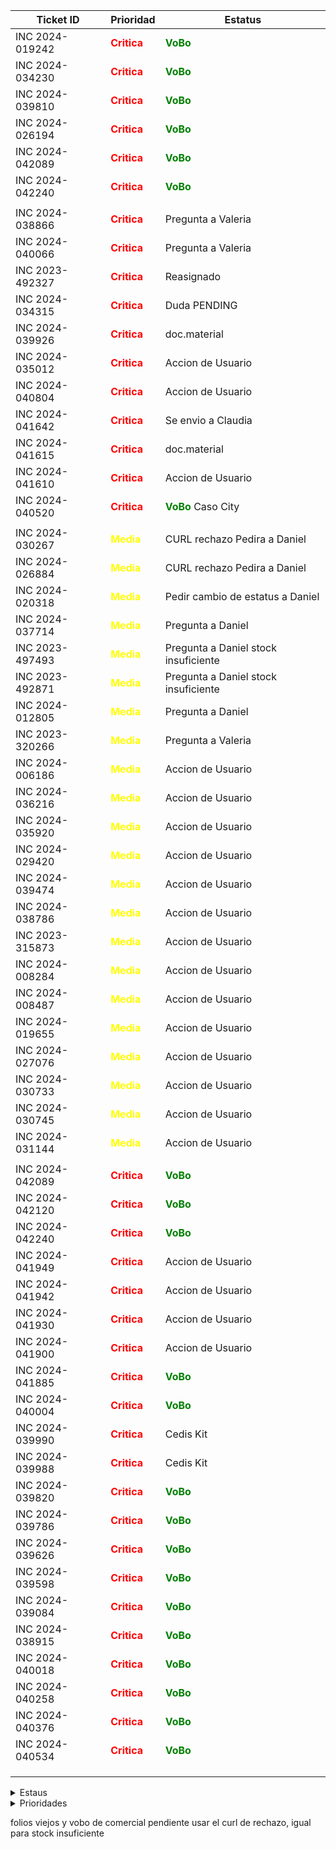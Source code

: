 | Ticket ID | Prioridad | Estatus     |
|-----------|------------------|------------|
| INC 2024-019242 | <span style="color:red">**Critica**</span> | <span style="color:green">**VoBo**</span> |
| INC 2024-034230 | <span style="color:red">**Critica**</span> | <span style="color:green">**VoBo**</span> |
| INC 2024-039810 | <span style="color:red">**Critica**</span> | <span style="color:green">**VoBo**</span> |
| INC 2024-026194 | <span style="color:red">**Critica**</span> | <span style="color:green">**VoBo**</span> |
| INC 2024-042089 | <span style="color:red">**Critica**</span> | <span style="color:green">**VoBo**</span> |
| INC 2024-042240 | <span style="color:red">**Critica**</span> | <span style="color:green">**VoBo**</span> |
|  |  |  |
| INC 2024-038866 | <span style="color:red">**Critica**</span> | Pregunta a Valeria |
| INC 2024-040066 | <span style="color:red">**Critica**</span> | Pregunta a Valeria |
| INC 2023-492327 | <span style="color:red">**Critica**</span> | Reasignado |
| INC 2024-034315 | <span style="color:red">**Critica**</span> | Duda PENDING |
| INC 2024-039926 | <span style="color:red">**Critica**</span> | doc.material |
| INC 2024-035012 | <span style="color:red">**Critica**</span> | Accion de Usuario |
| INC 2024-040804 | <span style="color:red">**Critica**</span> | Accion de Usuario |
| INC 2024-041642 | <span style="color:red">**Critica**</span> | Se envio a Claudia |
| INC 2024-041615 | <span style="color:red">**Critica**</span> | doc.material |
| INC 2024-041610 | <span style="color:red">**Critica**</span> | Accion de Usuario |
| INC 2024-040520 | <span style="color:red">**Critica**</span> | <span style="color:green">**VoBo**</span> Caso City|
|  |  |  |
| INC 2024-030267 | <span style="color:yellow">**Media**</span> | CURL rechazo Pedira a Daniel|
| INC 2024-026884 | <span style="color:yellow">**Media**</span>   | CURL rechazo Pedira a Daniel|
| INC 2024-020318 | <span style="color:yellow">**Media**</span> | Pedir cambio de estatus a Daniel |
| INC 2024-037714 | <span style="color:yellow">**Media**</span>   | Pregunta a Daniel |
| INC 2023-497493 | <span style="color:yellow">**Media**</span>   | Pregunta a Daniel stock insuficiente|
| INC 2023-492871 | <span style="color:yellow">**Media**</span>   | Pregunta a Daniel stock insuficiente|
| INC 2024-012805 | <span style="color:yellow">**Media**</span> | Pregunta a Daniel |
| INC 2023-320266 | <span style="color:yellow">**Media**</span> | Pregunta a Valeria |
| INC 2024-006186 | <span style="color:yellow">**Media**</span> | Accion de Usuario |
| INC 2024-036216 | <span style="color:yellow">**Media**</span> | Accion de Usuario |
| INC 2024-035920 | <span style="color:yellow">**Media**</span> | Accion de Usuario |
| INC 2024-029420 | <span style="color:yellow">**Media**</span> | Accion de Usuario |
| INC 2024-039474 | <span style="color:yellow">**Media**</span> | Accion de Usuario |
| INC 2024-038786 | <span style="color:yellow">**Media**</span> | Accion de Usuario |
| INC 2023-315873 | <span style="color:yellow">**Media**</span> | Accion de Usuario |
| INC 2024-008284 | <span style="color:yellow">**Media**</span> | Accion de Usuario |
| INC 2024-008487 | <span style="color:yellow">**Media**</span> | Accion de Usuario |
| INC 2024-019655 | <span style="color:yellow">**Media**</span> | Accion de Usuario |
| INC 2024-027076 | <span style="color:yellow">**Media**</span> | Accion de Usuario |
| INC 2024-030733 | <span style="color:yellow">**Media**</span> | Accion de Usuario |
| INC 2024-030745 | <span style="color:yellow">**Media**</span> | Accion de Usuario |
| INC 2024-031144 | <span style="color:yellow">**Media**</span> | Accion de Usuario |
|  |  |  |
| INC 2024-042089 | <span style="color:red">**Critica**</span> | <span style="color:green">**VoBo**</span> |
| INC 2024-042120 | <span style="color:red">**Critica**</span> | <span style="color:green">**VoBo**</span> |
| INC 2024-042240 | <span style="color:red">**Critica**</span> | <span style="color:green">**VoBo**</span> |
| INC 2024-041949 | <span style="color:red">**Critica**</span> | Accion de Usuario |
| INC 2024-041942 | <span style="color:red">**Critica**</span> | Accion de Usuario |
| INC 2024-041930 | <span style="color:red">**Critica**</span> | Accion de Usuario |
| INC 2024-041900 | <span style="color:red">**Critica**</span> | Accion de Usuario |
| INC 2024-041885 | <span style="color:red">**Critica**</span> | <span style="color:green">**VoBo**</span> |
| INC 2024-040004 | <span style="color:red">**Critica**</span> | <span style="color:green">**VoBo**</span> |
| INC 2024-039990 | <span style="color:red">**Critica**</span> | Cedis Kit |
| INC 2024-039988 | <span style="color:red">**Critica**</span> | Cedis Kit |
| INC 2024-039820 | <span style="color:red">**Critica**</span> | <span style="color:green">**VoBo**</span> |
| INC 2024-039786 | <span style="color:red">**Critica**</span> | <span style="color:green">**VoBo**</span> |
| INC 2024-039626 | <span style="color:red">**Critica**</span> | <span style="color:green">**VoBo**</span> |
| INC 2024-039598 | <span style="color:red">**Critica**</span> | <span style="color:green">**VoBo**</span> |
| INC 2024-039084 | <span style="color:red">**Critica**</span> | <span style="color:green">**VoBo**</span> |
| INC 2024-038915 | <span style="color:red">**Critica**</span> | <span style="color:green">**VoBo**</span> |
| INC 2024-040018 | <span style="color:red">**Critica**</span> | <span style="color:green">**VoBo**</span> |
| INC 2024-040258 | <span style="color:red">**Critica**</span> | <span style="color:green">**VoBo**</span> |
| INC 2024-040376 | <span style="color:red">**Critica**</span> | <span style="color:green">**VoBo**</span> |
| INC 2024-040534 | <span style="color:red">**Critica**</span> | <span style="color:green">**VoBo**</span> |
|  |  |  |
|  |  |  |
|  |  |  |


<details>
  <summary>Estaus</summary>
  
  | Ticket ID | Descripción del Problema                                       |
  |-----------|-----------------------------------------------------------------|
  | <span style="color:red">**Cerrada**</span> | Se finalizo el ticket  |
  | <span style="color:green">**VoBo**</span> | Esperando el visto bueno del usuario  |
  | En proceso       | Error al procesar pago de factura |
  | Accion de Usuario | Esperando mas informacion por parte del usuario ya sea datos o anexar imagenes o pdf|
  | Pregunta a Valeria | Duda que me hace falta comprender del todo sobre el caso |
  | Pregunta a Daniel | Dudas que le mando a Daniel por correo |
  | Enviado a Claudia | Casos que se le envian a Claudia para su atencion |
  | Enviado a Daniel | Casos que se le envian a Daniel para su atencion  |
  | Junta de las 3 | Dudas que se preguntan a Daniel en la junta |
  | Anexar VoBo | Falta que el usuario anexe el visto bueno |
  | No he resuelto de este tipo | Hace fala explicacion de casos que no he atendido |
  | Falta documentacion | Casos de los cuales no se ha generado o la documentacion no esta explicada del todo bien |
  | Reasignado |  |

</details>

<details>
  <summary>Prioridades</summary>
  
  | Prioridad | Descripción                                   |
  |-----------|-----------------------------------------------------------------|
  | <span style="color:red">**Critica**</span>       | Tickets de mayo importancia y con los cuales contamos con poco tiempo para atender|
  | <span style="color:orange">**Alta**</span>       | Tickets que son importantes pero pueden esperar si hay demaciados Criticos |
  | <span style="color:yellow">**Media**</span>       | Tickets con importancia pero suelen poder esperar dias |
  | <span style="color:blue">**Baja**</span>       | Tikects de menor importancia y que por lo regular se antienden al final |
</details>



folios viejos y vobo de comercial pendiente usar el curl de rechazo, igual para stock insuficiente